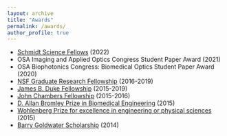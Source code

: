 ```yaml
---
layout: archive
title: "Awards"
permalink: /awards/
author_profile: true
---
```


- [Schmidt Science Fellows](https://schmidtsciencefellows.org/) (2022)
- OSA Imaging and Applied Optics Congress Student Paper Award (2021)
- OSA Biophotonics Congress: Biomedical Optics Student Paper Award (2020)  
- [NSF Graduate Research Fellowship](https://www.nsfgrfp.org/) (2016-2019)  
- [James B. Duke Fellowship](https://gradschool.duke.edu/financial-support/find-funding/james-b-duke-fellowship) (2015-2019)  
- [John Chambers Fellowship](https://fitzpatrick.duke.edu/2015-fip-fitzpatrick-scholar-chambers-scholars-and-chambers-fellows) (2015-2016)  
- [D. Allan Bromley Prize in Biomedical Engineering](https://seas.yale.edu/news-events/news/seas-celebrates-class-2015-honors-innovators-elon-musk-and-dean-kamen) (2015)  
- [Wohlenberg Prize for excellence in engineering or physical sciences](https://berkeley.yalecollege.yale.edu/awards) (2015)  
- [Barry Goldwater Scholarship](https://goldwater.scholarsapply.org/2014-scholars/) (2014)
